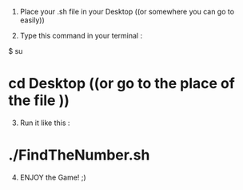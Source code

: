

1) Place your .sh file in your Desktop ((or somewhere you can go to easily))

2) Type this command in your terminal :
   
  $ su
  # cd Desktop ((or go to the place of the file ))

3) Run it like this :
  # ./FindTheNumber.sh

4) ENJOY the Game! ;)
  